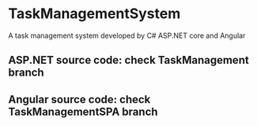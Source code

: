 # TaskManagementSystem
A task management system developed by C# ASP.NET core and Angular


## ASP.NET source code: check TaskManagement branch

## Angular source code: check TaskManagementSPA branch
